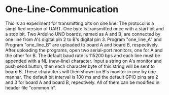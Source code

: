 # One-Line-Communication
This is an experiment for transmitting bits on one line. The protocol is a simplified version of UART. One byte is transmitted once with a start bit and a stop bit. 
Two Arduino UNO boards, named as A and B, are connected by one line from A's digital pin 2 to B's digital pin 3. Program "one_line_A" and Program "one_line_B" are uploaded to board A and board B, respectively. After uploading the programs, open two serial-port monitors, one for A and the other for B.
The default baud rate is 115200 bps and each line must be appended with a NL (new-line) character. Input a string on A's monitor and push send button, then each character byte of this string will be sent to board B.
These characters will then shown on B's monitor in one by one mannar. The default bit interval is 100 ms and the default GPIO pins are 2 and 3 for board A and board B, repectively. All of them can be modified in header file "common.h". 
